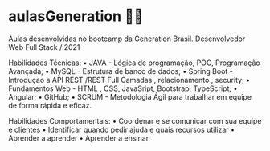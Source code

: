 # aulasGeneration :man_student:
Aulas desenvolvidas no bootcamp da Generation Brasil. Desenvolvedor Web Full Stack / 2021

Habilidades Técnicas:
• JAVA - Lógica de programação, POO, Programação Avançada;
• MySQL - Estrutura de banco de dados;
• Spring Boot - Introduçao a API REST /REST Full Camadas , relacionamento , security;
• Fundamentos Web - HTML , CSS, JavaSript, Bootstrap, TypeScript;
• Angular;
• GitHub;
• SCRUM - Metodologia Ágil para trabalhar em equipe de forma rápida e eficaz.

Habilidades Comportamentais:
• Coordenar e se comunicar com sua equipe e clientes
• Identificar quando pedir ajuda e quais recursos utilizar
• Aprender a aprender
• Aprender a ensinar
